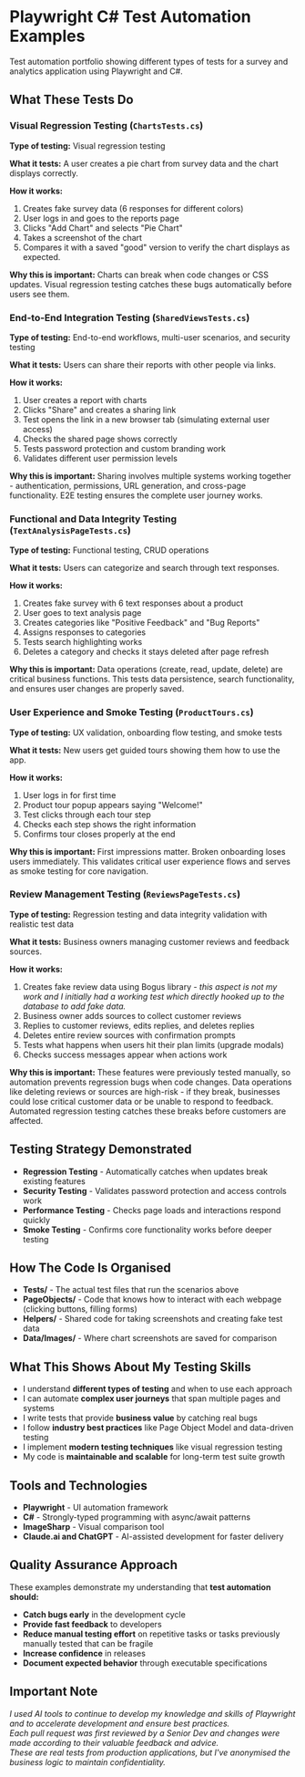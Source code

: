 
# Playwright C# Test Automation Examples

Test automation portfolio showing different types of tests for a survey and analytics application using Playwright and C#.

## What These Tests Do

### Visual Regression Testing (`ChartsTests.cs`)
**Type of testing:** Visual regression testing

**What it tests:** A user creates a pie chart from survey data and the chart displays correctly.

**How it works:**
1. Creates fake survey data (6 responses for different colors)
2. User logs in and goes to the reports page
3. Clicks "Add Chart" and selects "Pie Chart"
4. Takes a screenshot of the chart
5. Compares it with a saved "good" version to verify the chart displays as expected.

**Why this is important:** Charts can break when code changes or CSS updates. Visual regression testing catches these bugs automatically before users see them.

### End-to-End Integration Testing (`SharedViewsTests.cs`)
**Type of testing:** End-to-end workflows, multi-user scenarios, and security testing

**What it tests:** Users can share their reports with other people via links.

**How it works:**
1. User creates a report with charts
2. Clicks "Share" and creates a sharing link
3. Test opens the link in a new browser tab (simulating external user access)
4. Checks the shared page shows correctly
5. Tests password protection and custom branding work
6. Validates different user permission levels

**Why this is important:** Sharing involves multiple systems working together - authentication, permissions, URL generation, and cross-page functionality. E2E testing ensures the complete user journey works.

### Functional and Data Integrity Testing (`TextAnalysisPageTests.cs`) 
**Type of testing:** Functional testing, CRUD operations

**What it tests:** Users can categorize and search through text responses.

**How it works:**
1. Creates fake survey with 6 text responses about a product
2. User goes to text analysis page
3. Creates categories like "Positive Feedback" and "Bug Reports"
4. Assigns responses to categories
5. Tests search highlighting works
6. Deletes a category and checks it stays deleted after page refresh

**Why this is important:** Data operations (create, read, update, delete) are critical business functions. This tests data persistence, search functionality, and ensures user changes are properly saved.

### User Experience and Smoke Testing (`ProductTours.cs`)
**Type of testing:** UX validation, onboarding flow testing, and smoke tests

**What it tests:** New users get guided tours showing them how to use the app.

**How it works:**
1. User logs in for first time
2. Product tour popup appears saying "Welcome!"
3. Test clicks through each tour step
4. Checks each step shows the right information
5. Confirms tour closes properly at the end

**Why this is important:** First impressions matter. Broken onboarding loses users immediately. This validates critical user experience flows and serves as smoke testing for core navigation.

### Review Management Testing (`ReviewsPageTests.cs`)
**Type of testing:** Regression testing and data integrity validation with realistic test data

**What it tests:** Business owners managing customer reviews and feedback sources.

**How it works:**
1. Creates fake review data using Bogus library - *this aspect is not my work and I initially had a working test which directly hooked up to the database to add fake data.* 
2. Business owner adds sources to collect customer reviews 
3. Replies to customer reviews, edits replies, and deletes replies
4. Deletes entire review sources with confirmation prompts
5. Tests what happens when users hit their plan limits (upgrade modals)
6. Checks success messages appear when actions work

**Why this is important:** These features were previously tested manually, so automation prevents regression bugs when code changes. Data operations like deleting reviews or sources are high-risk - if they break, businesses could lose critical customer data or be unable to respond to feedback. Automated regression testing catches these breaks before customers are affected.

## Testing Strategy Demonstrated

- **Regression Testing** - Automatically catches when updates break existing features
- **Security Testing** - Validates password protection and access controls work
- **Performance Testing** - Checks page loads and interactions respond quickly
- **Smoke Testing** - Confirms core functionality works before deeper testing

## How The Code Is Organised

- **Tests/** - The actual test files that run the scenarios above
- **PageObjects/** - Code that knows how to interact with each webpage (clicking buttons, filling forms)
- **Helpers/** - Shared code for taking screenshots and creating fake test data
- **Data/Images/** - Where chart screenshots are saved for comparison

## What This Shows About My Testing Skills

- I understand **different types of testing** and when to use each approach
- I can automate **complex user journeys** that span multiple pages and systems
- I write tests that provide **business value** by catching real bugs
- I follow **industry best practices** like Page Object Model and data-driven testing
- I implement **modern testing techniques** like visual regression testing
- My code is **maintainable and scalable** for long-term test suite growth

## Tools and Technologies

- **Playwright** - UI automation framework
- **C#** - Strongly-typed programming with async/await patterns
- **ImageSharp** - Visual comparison tool
- **Claude.ai and ChatGPT** - AI-assisted development for faster delivery

## Quality Assurance Approach

These examples demonstrate my understanding that **test automation should:**
- **Catch bugs early** in the development cycle
- **Provide fast feedback** to developers
- **Reduce manual testing effort** on repetitive tasks or tasks previously manually tested that can be fragile
- **Increase confidence** in releases
- **Document expected behavior** through executable specifications

## Important Note

*I used AI tools to continue to develop my knowledge and skills of Playwright and to accelerate development and ensure best practices.*
<br>
*Each pull request was first reviewed by a Senior Dev and changes were made according to their valuable feedback and advice.*
<br>
*These are real tests from production applications, but I've anonymised the business logic to maintain confidentiality.*

